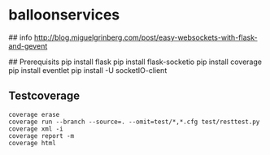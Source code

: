 # balloonservices

## info
    http://blog.miguelgrinberg.com/post/easy-websockets-with-flask-and-gevent

## Prerequisits
    pip install flask
    pip install flask-socketio
    pip install coverage
    pip install eventlet
    pip install -U socketIO-client


## Testcoverage
    coverage erase
    coverage run --branch --source=. --omit=test/*,*.cfg test/resttest.py
    coverage xml -i
    coverage report -m
    coverage html

